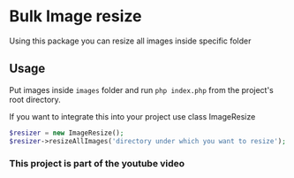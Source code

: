 # Bulk Image resize
Using this package you can resize all images inside specific folder

## Usage
Put images inside `images` folder and run `php index.php` from the
project's root directory.

If you want to integrate this into your project use class ImageResize

```php
$resizer = new ImageResize();
$resizer->resizeAllImages('directory under which you want to resize');
```

### This project is part of the youtube video
